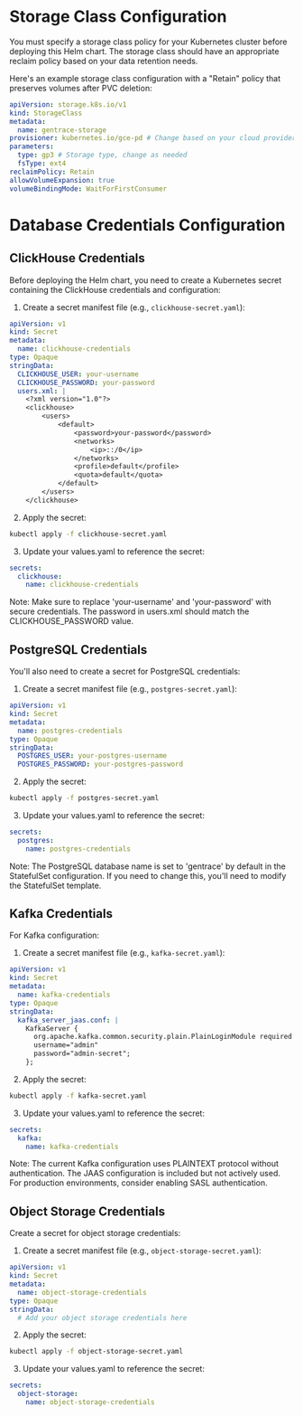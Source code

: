 # Storage Class Configuration

You must specify a storage class policy for your Kubernetes cluster before deploying this Helm chart. The storage class should have an appropriate reclaim policy based on your data retention needs.

Here's an example storage class configuration with a "Retain" policy that preserves volumes after PVC deletion:

```yaml
apiVersion: storage.k8s.io/v1
kind: StorageClass
metadata:
  name: gentrace-storage
provisioner: kubernetes.io/gce-pd # Change based on your cloud provider
parameters:
  type: gp3 # Storage type, change as needed
  fsType: ext4
reclaimPolicy: Retain
allowVolumeExpansion: true
volumeBindingMode: WaitForFirstConsumer
```

# Database Credentials Configuration

## ClickHouse Credentials

Before deploying the Helm chart, you need to create a Kubernetes secret containing the ClickHouse credentials and configuration:

1. Create a secret manifest file (e.g., `clickhouse-secret.yaml`):

```yaml
apiVersion: v1
kind: Secret
metadata:
  name: clickhouse-credentials
type: Opaque
stringData:
  CLICKHOUSE_USER: your-username
  CLICKHOUSE_PASSWORD: your-password
  users.xml: |
    <?xml version="1.0"?>
    <clickhouse>
        <users>
            <default>
                <password>your-password</password>
                <networks>
                    <ip>::/0</ip>
                </networks>
                <profile>default</profile>
                <quota>default</quota>
            </default>
        </users>
    </clickhouse>
```

2. Apply the secret:
```bash
kubectl apply -f clickhouse-secret.yaml
```

3. Update your values.yaml to reference the secret:
```yaml
secrets:
  clickhouse:
    name: clickhouse-credentials
```

Note: Make sure to replace 'your-username' and 'your-password' with secure credentials. The password in users.xml should match the CLICKHOUSE_PASSWORD value.

## PostgreSQL Credentials

You'll also need to create a secret for PostgreSQL credentials:

1. Create a secret manifest file (e.g., `postgres-secret.yaml`):

```yaml
apiVersion: v1
kind: Secret
metadata:
  name: postgres-credentials
type: Opaque
stringData:
  POSTGRES_USER: your-postgres-username
  POSTGRES_PASSWORD: your-postgres-password
```

2. Apply the secret:
```bash
kubectl apply -f postgres-secret.yaml
```

3. Update your values.yaml to reference the secret:
```yaml
secrets:
  postgres:
    name: postgres-credentials
```

Note: The PostgreSQL database name is set to 'gentrace' by default in the StatefulSet configuration. If you need to change this, you'll need to modify the StatefulSet template.

## Kafka Credentials

For Kafka configuration:

1. Create a secret manifest file (e.g., `kafka-secret.yaml`):

```yaml
apiVersion: v1
kind: Secret
metadata:
  name: kafka-credentials
type: Opaque
stringData:
  kafka_server_jaas.conf: |
    KafkaServer {
      org.apache.kafka.common.security.plain.PlainLoginModule required
      username="admin"
      password="admin-secret";
    };
```

2. Apply the secret:
```bash
kubectl apply -f kafka-secret.yaml
```

3. Update your values.yaml to reference the secret:
```yaml
secrets:
  kafka:
    name: kafka-credentials
```

Note: The current Kafka configuration uses PLAINTEXT protocol without authentication. The JAAS configuration is included but not actively used. For production environments, consider enabling SASL authentication.

## Object Storage Credentials

Create a secret for object storage credentials:

1. Create a secret manifest file (e.g., `object-storage-secret.yaml`):

```yaml
apiVersion: v1
kind: Secret
metadata:
  name: object-storage-credentials
type: Opaque
stringData:
  # Add your object storage credentials here
```

2. Apply the secret:
```bash
kubectl apply -f object-storage-secret.yaml
```

3. Update your values.yaml to reference the secret:
```yaml
secrets:
  object-storage:
    name: object-storage-credentials
```
